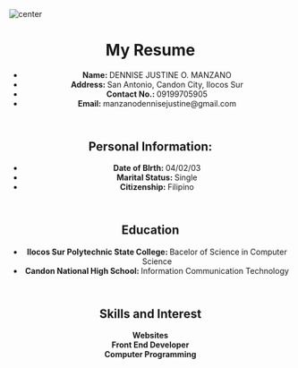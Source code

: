 
<!DOCTYPE html>
<html lang="en">
<head>
    <meta charset="UTF-8">
    <meta name="viewport" content="width=device-width, initial-scale=1.0">
    <title> My Resume </title>
    <link rel="stylesheet" href="styles.css">

</head>
<body>
    <div class="photo">
        <img src="c:\Users\admin\Pictures\411010138_389535093580528_5505822686357867099_n.jpg" alt="center">
    </div>
    <div class="photo-image">
        <header>
            <h1> My Resume </h1>
            <ul>
                <li><strong> Name: </strong> DENNISE JUSTINE O. MANZANO </li>
                <li><strong> Address: </strong> San Antonio, Candon City, Ilocos Sur </li>
                <li><strong> Contact No.: </strong> 09199705905</li>
                <li><strong> Email: </strong> manzanodennisejustine@gmail.com </li>
            </ul>
        </header>
    </div>
    <div class="section1">
        <header>
            <h2> Personal Information: </h2>
            <ul>
                <li><strong> Date of BIrth:  </strong> 04/02/03 </li>
                <li><strong> Marital Status: </strong> Single </li>
                <li><strong> Citizenship: </strong> Filipino </li>
            </ul>
    </div>
    <div class="section2">
            <header>
            <h2> Education </h2>
            <ul>
            <li><strong> Ilocos Sur Polytechnic State College: </strong>  Bacelor of Science in Computer Science </li>
            <li><strong> Candon National High School: </strong> Information Communication Technology </li>
            </ul>
    </div>
    <div class="section3">
        <header>
        <h2> Skills and Interest </h2>
        <dl>
        <dt><strong> Websites </strong></dt>
        <dt><strong> Front End Developer </strong></dt>
        <dt><strong> Computer Programming </strong></dt>
        </ul>
</div>    
</body>
</html>

